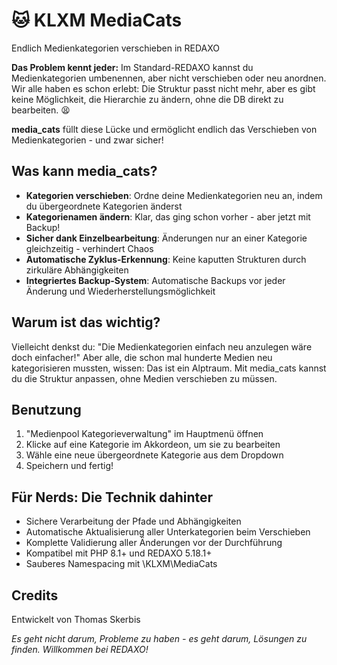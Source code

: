 # 🐱 KLXM MediaCats

Endlich Medienkategorien verschieben in REDAXO

**Das Problem kennt jeder:** Im Standard-REDAXO kannst du Medienkategorien umbenennen, aber nicht verschieben oder neu anordnen. Wir alle haben es schon erlebt: Die Struktur passt nicht mehr, aber es gibt keine Möglichkeit, die Hierarchie zu ändern, ohne die DB direkt zu bearbeiten. 😫

**media_cats** füllt diese Lücke und ermöglicht endlich das Verschieben von Medienkategorien - und zwar sicher!

## Was kann media_cats?

- **Kategorien verschieben**: Ordne deine Medienkategorien neu an, indem du übergeordnete Kategorien änderst
- **Kategorienamen ändern**: Klar, das ging schon vorher - aber jetzt mit Backup!
- **Sicher dank Einzelbearbeitung**: Änderungen nur an einer Kategorie gleichzeitig - verhindert Chaos
- **Automatische Zyklus-Erkennung**: Keine kaputten Strukturen durch zirkuläre Abhängigkeiten
- **Integriertes Backup-System**: Automatische Backups vor jeder Änderung und Wiederherstellungsmöglichkeit

## Warum ist das wichtig?

Vielleicht denkst du: "Die Medienkategorien einfach neu anzulegen wäre doch einfacher!" Aber alle, die schon mal hunderte Medien neu kategorisieren mussten, wissen: Das ist ein Alptraum. Mit media_cats kannst du die Struktur anpassen, ohne Medien verschieben zu müssen.

## Benutzung

1. "Medienpool Kategorieverwaltung" im Hauptmenü öffnen
2. Klicke auf eine Kategorie im Akkordeon, um sie zu bearbeiten
3. Wähle eine neue übergeordnete Kategorie aus dem Dropdown
4. Speichern und fertig!

## Für Nerds: Die Technik dahinter

- Sichere Verarbeitung der Pfade und Abhängigkeiten
- Automatische Aktualisierung aller Unterkategorien beim Verschieben
- Komplette Validierung aller Änderungen vor der Durchführung
- Kompatibel mit PHP 8.1+ und REDAXO 5.18.1+
- Sauberes Namespacing mit \KLXM\MediaCats


## Credits

Entwickelt von Thomas Skerbis

*Es geht nicht darum, Probleme zu haben - es geht darum, Lösungen zu finden. Willkommen bei REDAXO!*
